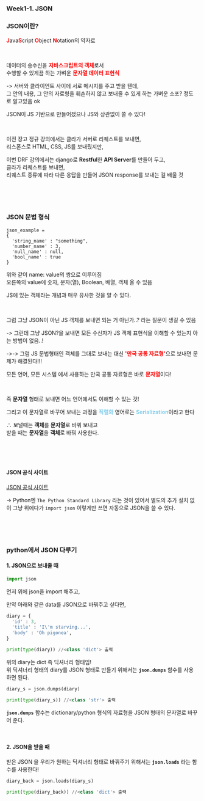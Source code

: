 ### Week1-1. JSON

### JSON이란?

<span style= "color:red">**J**</span>ava<span style= "color:red">**S**</span>cript <span style= "color:red">**O**</span>bject <span style= "color:red">**N**</span>otation의 약자로

<br>

데이터의 송수신을 <span style= "color:red">**자바스크립트의 객체**</span>로서  
수행할 수 있게끔 하는 가벼운 <span style= "color:red">**문자열 데이터 표현식**</span>

-> 서버와 클라이언트 사이에 서로 메시지를 주고 받을 텐데,   
그 안의 내용, 그 안의 자료형을 훼손하지 않고 보내줄 수 있게 하는 가벼운 소포? 정도로 알고있음 ok

JSON이 JS 기반으로 만들어졌으나 JS와 상관없이 쓸 수 있다!

<br>


이전 장고 정규 강의에서는 클라가 서버로 리퀘스트를 보내면,    
리스폰스로 HTML, CSS, JS를 보내줬지만,

이번 DRF 강의에서는 django로 **Restful**한 **API Server**를 만들어 두고,   
클라가 리퀘스트를 보내면,    
리퀘스트 종류에 따라 다른 응답을 만들어 JSON response를 보내는 걸 배울 것

<br><br><br>

### JSON 문법 형식

~~~javascirpt
json_example = 
{
  'string_name' : "something",
  'number_name' : 3,
  'null_name' : null,
  'bool_name' : true
}
~~~

위와 같이 name: value의 쌍으로 이루어짐  
오른쪽의 value에 숫자, 문자(열), Boolean, 배열, 객체 올 수 있음


JS에 있는 객체라는 개념과 매우 유사한 것을 알 수 있다.   

<br>

그럼 그냥 JSON이 아닌 JS 객체를 보내면 되는 거 아닌가..? 라는 질문이 생길 수 있음  

-> 그런데 그냥 JSON?을 보내면 모든 수신자가 JS 객체 표현식을 이해할 수 있는지 아는 방법이 없음..!

->-> 그럼 JS 문법형태인 객체를 그대로 보내는 대신 <span style= "color:red">**'만국 공통 자료형'**</span>으로 보내면 문제가 해결된다!!!

모든 언어, 모든 시스템 에서 사용하는 만국 공통 자료형은 바로 <span style= "color:red">**문자열**</span>이다!

<br>

즉 **문자열** 형태로 보내면 어느 언어에서도 이해할 수 있는 것!

그리고 이 문자열로 바꾸어 보내는 과정을 <span style= "color:skyblue">**직렬화**</span> 영어로는 <span style= "color:skyblue">**Serialization**</span>이라고 한다

∴ 보낼때는 **객체**를 **문자열**로 바꿔 보내고  
받을 때는 **문자열**을 **객체**로 바꿔 사용한다.




<br><br><br>




#### JSON 공식 사이트

[JSON 공식 사이트](www.json.org/json-ko.html)

-> Python엔 `The Python Standard Library` 라는 것이 있어서 별도의 추가 설치 없이 그냥 위에다가 `import json` 이렇게만 쓰면 자동으로 JSON을 쓸 수 있다.




<br><br><br>




### python에서 JSON 다루기

#### 1. JSON으로 보내줄 때
~~~python
import json
~~~
먼저 위에 json을 import 해주고,

만약 아래와 같은 data를 JSON으로 바꿔주고 싶다면,

~~~python
diary = {
  'id' : 3,
  'title' : 'I\'m starving...',
  'body' : 'Oh pigonea',
}

print(type(diary)) //<class 'dict'> 출력
~~~

위의 diary는 dict 즉 딕셔너리 형태임!   
위 딕셔너리 형태의 diary를 JSON 형태로 만들기 위해서는 **`json.dumps`** 함수를 사용하면 된다.

~~~python
diary_s = json.dumps(diary)

print(type(diary_s)) //<class 'str'> 출력
~~~


**`json.dumps`** 함수는 dictionary/python 형식의 자료형을 JSON 형태의 문자열로 바꾸어 준다.


<br>


#### 2. JSON을 받을 때

받은 JSON 을 우리가 원하는 딕셔너리 형태로 바꿔주기 위해서는 **`json.loads`**  라는 함수를 사용한다!

~~~python
diary_back = json.loads(diary_s)

print(type(diary_back)) //<class 'dict'> 출력
~~~




<br><br><br><br>
